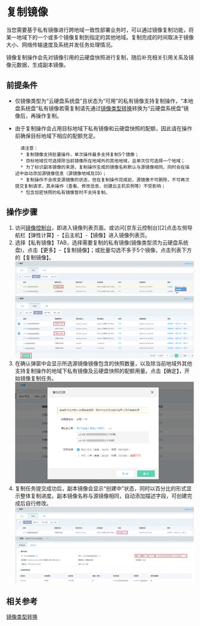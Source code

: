 # 复制镜像
当您需要基于私有镜像进行跨地域一致性部署业务时，可以通过镜像复制功能，将某一地域下的一个或多个镜像复制到指定的其他地域。复制完成的时间取决于镜像大小、网络传输速度及系统并发任务处理情况。

镜像复制操作会先对镜像引用的云硬盘快照进行复制，随后补充相关引用关系及镜像元数据，生成副本镜像。

## 前提条件
* 仅镜像类型为“云硬盘系统盘”且状态为“可用”的私有镜像支持复制操作，“本地盘系统盘”私有镜像若需复制请先通过[镜像类型转换](Convert-Image.md)转换为“云硬盘系统盘”镜像后，再操作复制。
* 由于复制操作会占用目标地域下私有镜像和云硬盘快照的配额，因此请在操作前确保目标地域下相应的配额充足。

		请注意：
		* 复制镜像支持批量操作，单次操作最多支持复制5个镜像；
		* 目标地域仅可选择除当前镜像所在地域外的其他地域，且单次仅可选择一个地域；
		* 为了标识副本镜像的来源，复制操作生成的镜像名称默认与源镜像相同，同时会在描述中自动添加源镜像信息（源镜像地域及ID）；
        * 复制操作不会改变源镜像的状态，但在复制操作完成前，源镜像不可删除，不可再次提交复制请求，其余操作（查看、修改信息、创建云主机实例等）不受影响；
        * 包含加密快照的私有镜像暂时不支持复制。


## 操作步骤
1. 访问[镜像控制台][1]，即进入镜像列表页面。或访问[京东云控制台][2]点击左侧导航栏【弹性计算】-【云主机】-【镜像】进入镜像列表页。
2. 选择【私有镜像】TAB，选择需要复制的私有镜像(镜像类型须为云硬盘系统盘)，点击【更多】-【复制镜像】；或批量勾选不多于5个镜像，点击列表下方的【复制镜像】。
![](../../../../../image/vm/Operation-Guide-Image-copy1.png)
![](../../../../../image/vm/Operation-Guide-Image-copy2.png)
3. 在确认弹窗中会显示所选源镜像镜像包含的快照数量，以及除当前地域外其他支持复制操作的地域下私有镜像及云硬盘快照的配额用量。点击【确定】，开始镜像复制任务。
![](../../../../../image/vm/Operation-Guide-Image-copy3.png)
4. 复制任务提交成功后，副本镜像会显示“创建中”状态，同时以百分比的形式显示整体复制进度。副本镜像名称与源镜像相同，自动添加描述字段，可创建完成后自行修改。
 ![](../../../../../image/vm/Operation-Guide-Image-copy4.png)
 ![](../../../../../image/vm/Operation-Guide-Image-copy5.png)
 
 
 
## 相关参考
 
[镜像类型转换](Convert-Image.md)


  [1]: https://cns-console.jdcloud.com/host/image/list
